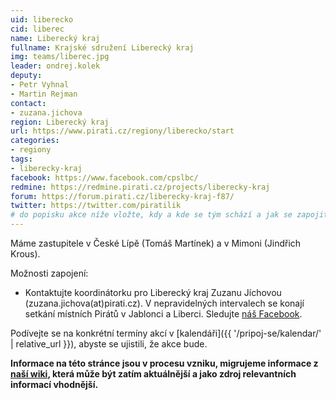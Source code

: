 ```yaml
---
uid: liberecko
cid: liberec
name: Liberecký kraj
fullname: Krajské sdružení Liberecký kraj
img: teams/liberec.jpg
leader: ondrej.kolek
deputy:
- Petr Vyhnal
- Martin Rejman
contact:
- zuzana.jichova
region: Liberecký kraj
url: https://www.pirati.cz/regiony/liberecko/start
categories:
- regiony
tags:
- liberecky-kraj
facebook: https://www.facebook.com/cpslbc/
redmine: https://redmine.pirati.cz/projects/liberecky-kraj
forum: https://forum.pirati.cz/liberecky-kraj-f87/
twitter: https://twitter.com/piratilik
# do popisku akce níže vložte, kdy a kde se tým schází a jak se zapojit
---
```


Máme zastupitele v České Lípě (Tomáš Martínek) a v Mimoni (Jindřich Krous).

Možnosti zapojení:

* Kontaktujte koordinátorku pro Liberecký kraj Zuzanu Jíchovou (zuzana.jichova(at)pirati.cz). V nepravidelných intervalech se konají setkání místních Pirátů v Jablonci a Liberci. Sledujte [náš Facebook](https://www.facebook.com/pg/cpslbc/events/).

Podívejte se na konkrétní termíny akcí v [kalendáři]({{ '/pripoj-se/kalendar/' | relative_url }}),
abyste se ujistili, že akce bude.

**Informace na této stránce jsou v procesu vzniku, migrujeme informace z [naší wiki](https://wiki.pirati.cz/regiony/liberecko/start), která může být zatím aktuálnější a jako zdroj relevantních informací vhodnější.**
